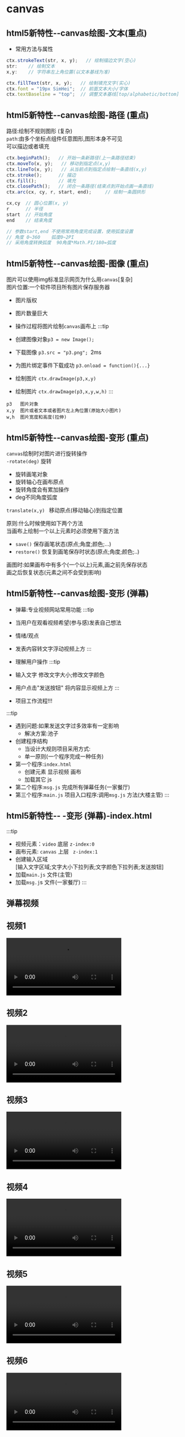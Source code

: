 # canvas

## html5新特性--canvas绘图-文本(重点)

- 常用方法与属性
```js
ctx.strokeText(str, x, y);   // 绘制描边文字(空心)
str:    // 绘制文本
x,y:    // 字符串左上角位置(以文本基线为准)

ctx.fillText(str, x, y);   // 绘制填充文字(实心)
ctx.font = "19px SimHei";  // 前面文本大小/字体
ctx.textBaseline = "top";  // 调整文本基线[top/alphabetic/bottom]
```

## html5新特性--canvas绘图-路径 (重点)

路径:绘制不规则图形 (复杂)      
`path`:由多个坐标点组件任意图形,图形本身不可见      
可以描边或者填充

```js
ctx.beginPath();   // 开始一条新路径(上一条路径结束)
ctx.moveTo(x, y);   // 移动到指定点(x,y)
ctx.lineTo(x, y);   // 从当前点到指定点绘制一条直线(x,y)
ctx.stroke();      // 描边
ctx.fill();        // 填充
ctx.closePath();   // 闭合一条路径(结束点到开始点画一条直线)
ctx.arc(cx, cy, r, start, end);     // 绘制一条圆拱形

cx,cy  // 圆心位置(x, y)
r      // 半径
start  // 开始角度
end    // 结束角度

// 参数start,end 不使用常用角度完成设置，使用弧度设置
// 角度 0~360    弧度0~2PI
// 采用角度转换弧度  90角度*Math.PI/180=弧度
```

## html5新特性--canvas绘图-图像 (重点)

图片可以使用img标准显示网页为什么用`canvas`[复杂]       
图片位置:一个软件项目所有图片保存服务器
- 图片版权
- 图片数量巨大

- 操作过程将图片绘制`canvas`画布上
:::tip
- 创建图像对象`p3 = new Image();`
- 下载图像 `p3.src = "p3.png"; `2ms
- 为图片绑定事件下载成功  `p3.onload = function(){...}`
- 绘制图片                `ctx.drawImage(p3,x,y)`
- 绘制图片                `ctx.drawImage(p3,x,y,w,h)`
:::

```
p3   图片对象
x,y  图片或者文本或者图片左上角位置(原始大小图片)
w,h  图片宽度和高度(拉伸)
```

## html5新特性--canvas绘图-变形 (重点)

`canvas`绘制时对图片进行旋转操作      
`-rotate(deg)`         旋转
- 旋转画笔对象
- 旋转轴心在画布原点
- 旋转角度会有累加操作
- deg不同角度弧度         

`translate(x,y) `  移动原点(移动轴心)到指定位置

原则:什么时候使用如下两个方法       
当画布上绘制一个以上元素时必须使用下面方法    

- `save()`            保存画笔状态(原点;角度;颜色;...)
- `restore()`          恢复到画笔保存时状态(原点;角度;颜色;..)

画图时:如果画布中有多个(一个以上)元素,画之前先保存状态        
画之后恢复状态(元素之间不会受到影响)

## html5新特性--canvas绘图-变形 (弹幕)

- 弹幕:专业视频网站常用功能
:::tip
- 当用户在观看视频希望(参与感)发表自己想法
- 情绪/观点
- 发表内容转文字浮动视频上方
:::

- 理解用户操作
:::tip
- 输入文字 修改文字大小;修改文字颜色
- 用户点击"发送按钮" 将内容显示视频上方
:::

- 项目工作流程!!!

:::tip
- 遇到问题:如果发送文字过多效率有一定影响
  - 解决方案:池子
- 创建程序结构
  - 当设计大规则项目采用方式:
  - 单一原则(一个程序完成一种任务)
- 第一个程序:`index.html`
  - 创建元素 显示视频 画布
  - 加载其它 js
- 第二个程序:`msg.js` 完成所有弹幕任务(一家餐厅)
- 第三个程序:`main.js` 项目入口程序:调用`msg.js` 方法(大楼主管)
:::

## html5新特性-- -变形 (弹幕)-index.html

:::tip
- 视频元素：`video`    底层 `z-index:0`
- 画布元素:  `canvas`  上层 ` z-index:1`
- 创建输入区域  
  [输入文字区域;文字大小下拉列表;文字颜色下拉列表;发送按钮]
- 加载`main.js` 文件(主管)
- 加载`msg.j`s  文件(一家餐厅)
:::

## 弹幕视频

## 视频1 

<div class="video">
  <video src="https://images.chibamai.xyz/wiki/video/HTML5/1.mp4" controls preload></video>
</div>

## 视频2

<div class="video">
  <video src="https://images.chibamai.xyz/wiki/video/HTML5/2.mp4" controls preload></video>
</div>

## 视频3 

<div class="video">
  <video src="https://images.chibamai.xyz/wiki/video/HTML5/3.mp4" controls preload></video>
</div>

## 视频4 

<div class="video">
  <video src="https://images.chibamai.xyz/wiki/video/HTML5/4.mp4" controls preload></video>
</div>

## 视频5 

<div class="video">
  <video src="https://images.chibamai.xyz/wiki/video/HTML5/5.mp4" controls preload></video>
</div>

## 视频6 

<div class="video">
  <video src="https://images.chibamai.xyz/wiki/video/HTML5/6.mp4" controls preload></video>
</div>
